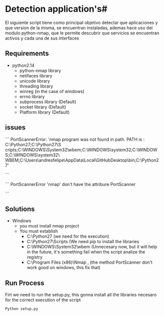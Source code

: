 # Detection application's#

El siguiente script tiene como principal objetivo  detectar que aplicaciones y que version de la misma, se encuentran instaladas, ademas hace uso del modulo python-nmap, que le permite descubrir que servicios se encuentran activos  y cada una de sus interfaces 

## Requirements ##

+ python2.14
	* python-nmap library
	* netifaces library
	* unicode library
	* threading library
	* winreg (in the case of windows)
	* errno library
	* subprocess library (Default)
	* socket library (Default)
	* Platform library (Default)


## issues ##


´´´
PortScannerError: 'nmap program was not found in path. PATH is : C:\\Python27;C:\\Python27\\S
cripts;C:\\WINDOWS\\System32\\wbem;C:\\WINDOWS\\system32;C:\\WINDOWS;C:\\WINDOWS\\system32\\
WBEM;C:\\Users\\andresfelipe\\AppData\\Local\\GitHubDesktop\\bin;C:\\Python27'

´´´

´´´
PortScannerError 'nmap' don't have the attribure PortScanner

´´´

## Solutions  ##


+ Windows 
	* you must install nmap project 
	+ You must establish
		* C:\Python27 (we need for the execution) 
		* C:\Python27\Scripts (We need pip to install the libraries
		* C:\WINDOWS\System32\wbem  (Unnecesary now, but it will help in the future, it's something fail when the script 									analize the registry
		* C:\Program Files (x86)\Nmap , (the method PortScanner don't work good on windows, this fix that)
		 
 




## Run Process  ##

Firt we need to run the setup.py, this gonna install all the libraries necesaro for the correct execution of the script

```
Python setup.py
```
